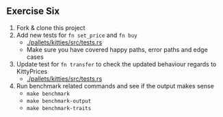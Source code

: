 ## Exercise Six

1. Fork & clone this project
2. Add new tests for `fn set_price` and `fn buy`
    - [./pallets/kitties/src/tests.rs](./pallets/kitties/src/tests.rs#L201)
    - Make sure you have covered happy paths, error paths and edge cases
3. Update test for `fn transfer` to check the updated behaviour regards to KittyPrices
    - [./pallets/kitties/src/tests.rs](./pallets/kitties/src/tests.rs#L167)
4. Run benchmark related commands and see if the output makes sense
    - `make benchmark`
    - `make benchmark-output`
    - `make benchmark-traits`